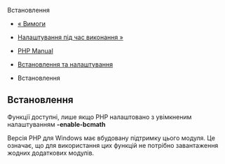 Встановлення

-   [« Вимоги](bc.requirements.html)
    
-   [Налаштування під час виконання »](bc.configuration.html)
    
-   [PHP Manual](index.html)
    
-   [Встановлення та налаштування](bc.setup.html)
    
-   Встановлення
    

## Встановлення

Функції доступні, лише якщо PHP налаштовано з увімкненим налаштуванням **\-enable-bcmath**

Версія PHP для Windows має вбудовану підтримку цього модуля. Це означає, що для використання цих функцій не потрібно завантаження жодних додаткових модулів.